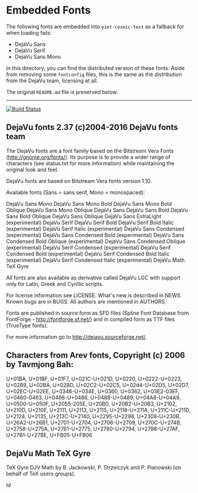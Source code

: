 # Embedded Fonts

The following fonts are embedded into `piet-cosmic-text` as a fallback for when loading fails:

- DejaVu Sans
- DejaVu Serif
- DejaVu Sans Mono

In this directory, you can find the distributed version of these fonts. Aside from removing some `fontconfig` files, this is the same as the distribution from the DejaVu team, licensing at all.

The original `README.md` file is preserved below.

----

[![Build Status](https://travis-ci.org/dejavu-fonts/dejavu-fonts.svg)](https://travis-ci.org/dejavu-fonts/dejavu-fonts)

DejaVu fonts 2.37 (c)2004-2016 DejaVu fonts team
------------------------------------------------

The DejaVu fonts are a font family based on the Bitstream Vera Fonts
(http://gnome.org/fonts/). Its purpose is to provide a wider range of
characters (see status.txt for more information) while maintaining the
original look and feel.

DejaVu fonts are based on Bitstream Vera fonts version 1.10.

Available fonts (Sans = sans serif, Mono = monospaced):

DejaVu Sans Mono
DejaVu Sans Mono Bold
DejaVu Sans Mono Bold Oblique
DejaVu Sans Mono Oblique
DejaVu Sans
DejaVu Sans Bold
DejaVu Sans Bold Oblique
DejaVu Sans Oblique
DejaVu Sans ExtraLight (experimental)
DejaVu Serif
DejaVu Serif Bold
DejaVu Serif Bold Italic (experimental)
DejaVu Serif Italic (experimental)
DejaVu Sans Condensed (experimental)
DejaVu Sans Condensed Bold (experimental)
DejaVu Sans Condensed Bold Oblique (experimental)
DejaVu Sans Condensed Oblique (experimental)
DejaVu Serif Condensed (experimental)
DejaVu Serif Condensed Bold (experimental)
DejaVu Serif Condensed Bold Italic (experimental)
DejaVu Serif Condensed Italic (experimental)
DejaVu Math TeX Gyre

All fonts are also available as derivative called DejaVu LGC with support
only for Latin, Greek and Cyrillic scripts.

For license information see LICENSE. What's new is described in NEWS. Known
bugs are in BUGS. All authors are mentioned in AUTHORS.

Fonts are published in source form as SFD files (Spline Font Database from
FontForge - http://fontforge.sf.net/) and in compiled form as TTF files
(TrueType fonts).

For more information go to http://dejavu.sourceforge.net/.

Characters from Arev fonts, Copyright (c) 2006 by Tavmjong Bah:
---------------------------
U+01BA, U+01BF, U+01F7, U+021C-U+021D, U+0220, U+0222-U+0223,
U+02B9, U+02BA, U+02BD, U+02C2-U+02C5, U+02d4-U+02D5,
U+02D7, U+02EC-U+02EE, U+0346-U+034E, U+0360, U+0362,
U+03E2-03EF, U+0460-0463, U+0466-U+0486, U+0488-U+0489, U+04A8-U+04A9,
U+0500-U+050F, U+2055-205E, U+20B0, U+20B2-U+20B3, U+2102, U+210D, U+210F,
U+2111, U+2113, U+2115, U+2118-U+211A, U+211C-U+211D, U+2124, U+2135,
U+213C-U+2140, U+2295-U+2298, U+2308-U+230B, U+26A2-U+26B1, U+2701-U+2704,
U+2706-U+2709, U+270C-U+274B, U+2758-U+275A, U+2761-U+2775, U+2780-U+2794,
U+2798-U+27AF, U+27B1-U+27BE, U+FB05-U+FB06

DejaVu Math TeX Gyre
--------------------
TeX Gyre DJV Math by B. Jackowski, P. Strzelczyk and P. Pianowski
(on behalf of TeX users groups).

$Id$
